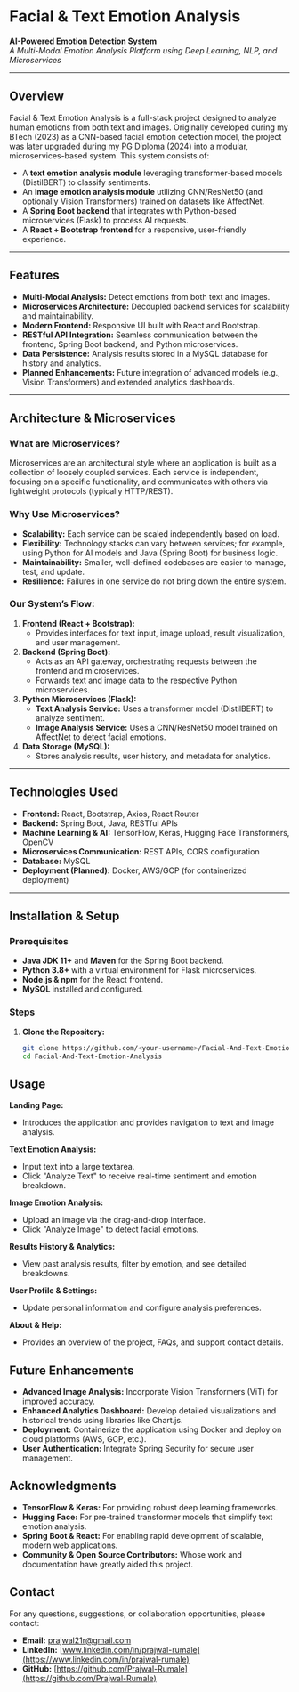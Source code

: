 # Facial & Text Emotion Analysis

**AI-Powered Emotion Detection System**  
_A Multi-Modal Emotion Analysis Platform using Deep Learning, NLP, and Microservices_

---

## Overview

Facial & Text Emotion Analysis is a full-stack project designed to analyze human emotions from both text and images. Originally developed during my BTech (2023) as a CNN-based facial emotion detection model, the project was later upgraded during my PG Diploma (2024) into a modular, microservices-based system. This system consists of:

- A **text emotion analysis module** leveraging transformer-based models (DistilBERT) to classify sentiments.
- An **image emotion analysis module** utilizing CNN/ResNet50 (and optionally Vision Transformers) trained on datasets like AffectNet.
- A **Spring Boot backend** that integrates with Python-based microservices (Flask) to process AI requests.
- A **React + Bootstrap frontend** for a responsive, user-friendly experience.

---

## Features

- **Multi-Modal Analysis:** Detect emotions from both text and images.
- **Microservices Architecture:** Decoupled backend services for scalability and maintainability.
- **Modern Frontend:** Responsive UI built with React and Bootstrap.
- **RESTful API Integration:** Seamless communication between the frontend, Spring Boot backend, and Python microservices.
- **Data Persistence:** Analysis results stored in a MySQL database for history and analytics.
- **Planned Enhancements:** Future integration of advanced models (e.g., Vision Transformers) and extended analytics dashboards.

---

## Architecture & Microservices

### What are Microservices?
Microservices are an architectural style where an application is built as a collection of loosely coupled services. Each service is independent, focusing on a specific functionality, and communicates with others via lightweight protocols (typically HTTP/REST).

### Why Use Microservices?
- **Scalability:** Each service can be scaled independently based on load.
- **Flexibility:** Technology stacks can vary between services; for example, using Python for AI models and Java (Spring Boot) for business logic.
- **Maintainability:** Smaller, well-defined codebases are easier to manage, test, and update.
- **Resilience:** Failures in one service do not bring down the entire system.

### Our System’s Flow:
1. **Frontend (React + Bootstrap):**  
   - Provides interfaces for text input, image upload, result visualization, and user management.
2. **Backend (Spring Boot):**  
   - Acts as an API gateway, orchestrating requests between the frontend and microservices.
   - Forwards text and image data to the respective Python microservices.
3. **Python Microservices (Flask):**  
   - **Text Analysis Service:** Uses a transformer model (DistilBERT) to analyze sentiment.
   - **Image Analysis Service:** Uses a CNN/ResNet50 model trained on AffectNet to detect facial emotions.
4. **Data Storage (MySQL):**  
   - Stores analysis results, user history, and metadata for analytics.

---

## Technologies Used

- **Frontend:** React, Bootstrap, Axios, React Router
- **Backend:** Spring Boot, Java, RESTful APIs
- **Machine Learning & AI:** TensorFlow, Keras, Hugging Face Transformers, OpenCV
- **Microservices Communication:** REST APIs, CORS configuration
- **Database:** MySQL
- **Deployment (Planned):** Docker, AWS/GCP (for containerized deployment)

---

## Installation & Setup

### Prerequisites

- **Java JDK 11+** and **Maven** for the Spring Boot backend.
- **Python 3.8+** with a virtual environment for Flask microservices.
- **Node.js & npm** for the React frontend.
- **MySQL** installed and configured.

### Steps

1. **Clone the Repository:**
   ```bash
   git clone https://github.com/<your-username>/Facial-And-Text-Emotion-Analysis.git
   cd Facial-And-Text-Emotion-Analysis


## Usage

**Landing Page:**
- Introduces the application and provides navigation to text and image analysis.

**Text Emotion Analysis:**
- Input text into a large textarea.
- Click "Analyze Text" to receive real-time sentiment and emotion breakdown.

**Image Emotion Analysis:**
- Upload an image via the drag-and-drop interface.
- Click "Analyze Image" to detect facial emotions.

**Results History & Analytics:**
- View past analysis results, filter by emotion, and see detailed breakdowns.

**User Profile & Settings:**
- Update personal information and configure analysis preferences.

**About & Help:**
- Provides an overview of the project, FAQs, and support contact details.

## Future Enhancements
- **Advanced Image Analysis:** Incorporate Vision Transformers (ViT) for improved accuracy.
- **Enhanced Analytics Dashboard:** Develop detailed visualizations and historical trends using libraries like Chart.js.
- **Deployment:** Containerize the application using Docker and deploy on cloud platforms (AWS, GCP, etc.).
- **User Authentication:** Integrate Spring Security for secure user management.

## Acknowledgments
- **TensorFlow & Keras:** For providing robust deep learning frameworks.
- **Hugging Face:** For pre-trained transformer models that simplify text emotion analysis.
- **Spring Boot & React:** For enabling rapid development of scalable, modern web applications.
- **Community & Open Source Contributors:** Whose work and documentation have greatly aided this project.



## Contact
For any questions, suggestions, or collaboration opportunities, please contact:

- **Email:** [prajwal21r@gmail.com](mailto:prajwal21r@gmail.com)
- **LinkedIn:** [www.linkedin.com/in/prajwal-rumale](https://www.linkedin.com/in/prajwal-rumale)
- **GitHub:** [https://github.com/Prajwal-Rumale](https://github.com/Prajwal-Rumale)



